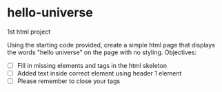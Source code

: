 # hello-universe
1st html project

Using the starting code provided, create a simple html page that displays the words "hello universe" on the page with no styling.
Objectives:
- [ ] Fill in missing elements and tags in the html skeleton
- [ ] Added text inside correct element using header 1 element
- [ ] Please remember to close your tags
